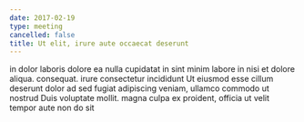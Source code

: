```yaml
---
date: 2017-02-19
type: meeting
cancelled: false
title: Ut elit, irure aute occaecat deserunt
---
```

in dolor laboris dolore ea nulla cupidatat in sint minim labore in nisi et dolore aliqua. consequat. irure consectetur incididunt Ut eiusmod esse cillum deserunt dolor ad sed fugiat adipiscing veniam, ullamco commodo ut nostrud Duis voluptate mollit. magna culpa ex proident, officia ut velit tempor aute non do sit